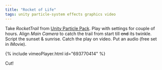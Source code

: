 ```yaml
---
title: "Rocket of Life"
tags: unity particle-system effects graphics video
---
```


Take _RocketTrail_ from
[Unity Particle Pack](https://assetstore.unity.com/packages/essentials/tutorial-projects/unity-particle-pack-127325).
Play with settings for couple of hours.
Align _Main Camera_ to catch the trail from start till ~~end~~ its twinkle.
Script the sunset & sunrise.
Catch the play on video.
Put an audio (free set in iMovie).

{% include vimeoPlayer.html id="693770414" %}

Cut!
